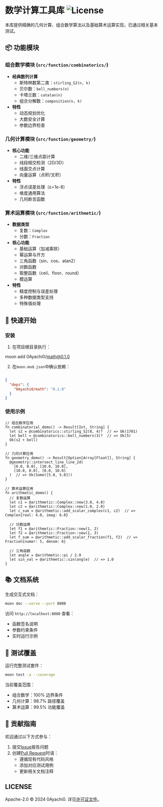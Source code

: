 # 数学计算工具库 ![License](https://img.shields.io/badge/License-Apache_2.0-blue.svg)

本库提供精确的几何计算、组合数学算法以及基础算术运算实现，已通过相关基本测试。

## 📦 功能模块

### 组合数学模块 (`src/function/combinatorics/`)
- **经典数列计算**
  - 斯特林数第二类：`stirling_S2(n, k)`
  - 贝尔数：`bell_numbers(n)` 
  - 卡塔兰数：`catalan(n)`
  - 组合分解数：`composition(n, k)`
- **特性**
  - 动态规划优化
  - 大数安全计算
  - 参数边界检查

### 几何计算模块 (`src/function/geometry/`)
- **核心功能**
  - 二维/三维点距计算
  - 线段相交检测（2D/3D）
  - 线面交点计算
  - 向量运算（点积/叉积）
- **特性**  
  - 浮点误差处理（ε=1e-8）
  - 维度通用算法
  - 几何断言函数

### 算术运算模块 (`src/function/arithmetic/`)
- **数据类型**
  - 复数：`Complex`
  - 分数：`Fraction`
- **核心功能**
  - 基础运算（加减乘除）
  - 幂运算与开方
  - 三角函数（sin、cos、atan2）
  - 对数函数
  - 取整函数（ceil、floor、round）
  - 模运算
- **特性**
  - 精度控制与误差处理
  - 多种数据类型支持
  - 特殊值处理

## 🚀 快速开始

### 安装
1. 在项目根目录执行：

moon add 0Ayachi0/math@0.1.0

2. 在`moon.mod.json`中确认依赖：

```json

{
  "deps": {
    "0Ayachi0/math": "0.1.0"
  }
}
```


### 使用示例
```moonbit
// 组合数学应用
fn combinatorial_demo() -> Result[Int, String] {
  let s2 = @combinatorics::stirling_S2(8, 4)?  // => Ok(1701)
  let bell = @combinatorics::bell_numbers(3)?  // => Ok(5)
  Ok(s2 + bell)
}

// 几何计算应用
fn geometry_demo() -> Result[Option[Array[Float]], String] {
  @geometry::intersect_line_line_2d(
    [0.0, 0.0], [10.0, 10.0],
    [10.0, 0.0], [0.0, 10.0]
  )  // => Ok(Some([5.0, 5.0]))
}

// 算术运算应用
fn arithmetic_demo() {
  // 复数运算
  let c1 = @arithmetic::Complex::new(3.0, 4.0)
  let c2 = @arithmetic::Complex::new(1.0, 2.0)
  let c_sum = @arithmetic::add_scalar_complex(c1, c2)  // => Complex{real: 4.0, imag: 6.0}
  
  // 分数运算
  let f1 = @arithmetic::Fraction::new(1, 2)
  let f2 = @arithmetic::Fraction::new(1, 3)
  let f_sum = @arithmetic::add_scalar_fraction(f1, f2)  // => Fraction{numer: 5, denom: 6}
  
  // 三角函数
  let angle = @arithmetic::pi / 2.0
  let sin_val = @arithmetic::sin(angle)  // => 1.0
}
```

## 📚 文档系统
生成交互式文档：    
```bash
moon doc --serve --port 8080
```
访问 `http://localhost:8080` 查看：
- 函数签名说明
- 参数约束条件
- 实时运行示例

## 🧪 测试覆盖
运行完整测试套件：
```bash
moon test -a --coverage
```
当前覆盖范围：
- 组合数学：100% 边界条件
- 几何计算：98.7% 路径覆盖
- 算术运算：99.5% 功能覆盖

## 🤝 贡献指南
欢迎通过以下方式参与：
1. 提交[Issue](https://github.com/0Ayachi0/math/issues)报告问题
2. 创建[Pull Request](https://github.com/0Ayachi0/math/pulls)时请：
   - 遵循现有代码风格
   - 添加对应测试用例
   - 更新相关文档注释

## LICENSE
Apache-2.0 © 2024 0Ayachi0. 详见[许可证文件](LICENSE)。
